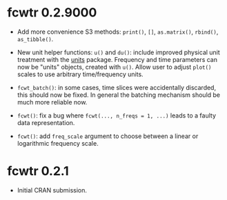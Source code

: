 # fcwtr 0.2.9000

-   Add more convenience S3 methods: `print()`, `[]`, `as.matrix()`, `rbind()`, `as_tibble()`.

-   New unit helper functions: `u()` and `du()`: include improved physical unit treatment with the [units](https://r-quantities.github.io/units/) package. Frequency and time parameters can now be "units" objects, created with `u()`. Allow user to adjust `plot()` scales to use arbitrary time/frequency units.

-   `fcwt_batch()`: in some cases, time slices were accidentally discarded, this should now be fixed. In general the batching mechanism should be much more reliable now.

-   `fcwt()`: fix a bug where `fcwt(..., n_freqs = 1, ...)` leads to a faulty data representation.

-   `fcwt()`: add `freq_scale` argument to choose between a linear or logarithmic frequency scale.

# fcwtr 0.2.1

-   Initial CRAN submission.
